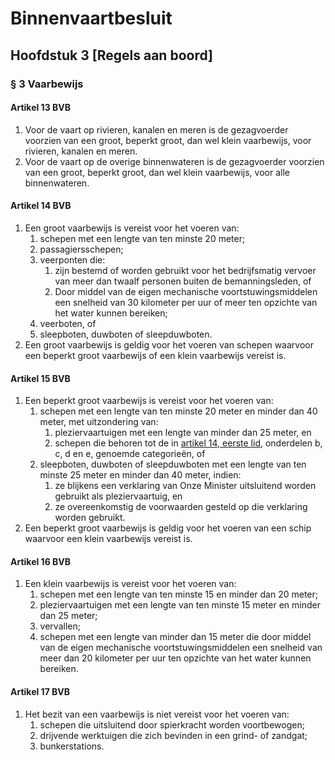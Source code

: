 # Binnenvaartbesluit

## Hoofdstuk 3 [Regels aan boord]

### § 3 Vaarbewijs

#### Artikel 13 BVB

1. Voor de vaart op rivieren, kanalen en meren is de gezagvoerder voorzien van een groot, beperkt groot, dan wel klein vaarbewijs, voor rivieren, kanalen en meren.
2. Voor de vaart op de overige binnenwateren is de gezagvoerder voorzien van een groot, beperkt groot, dan wel klein vaarbewijs, voor alle binnenwateren.

#### Artikel 14 BVB

1. Een groot vaarbewijs is vereist voor het voeren van:
    1. schepen met een lengte van ten minste 20 meter;
    2. passagiersschepen;
    3. veerponten die:
        1. zijn bestemd of worden gebruikt voor het bedrijfsmatig vervoer van meer dan twaalf personen buiten de bemanningsleden, of
        2. Door middel van de eigen mechanische voortstuwingsmiddelen een snelheid van 30 kilometer per uur of meer ten opzichte van het water kunnen bereiken;
    4. veerboten, of
    5. sleepboten, duwboten of sleepduwboten.
2. Een groot vaarbewijs is geldig voor het voeren van schepen waarvoor een beperkt groot vaarbewijs of een klein vaarbewijs vereist is.

#### Artikel 15 BVB

1. Een beperkt groot vaarbewijs is vereist voor het voeren van:
    1. schepen met een lengte van ten minste 20 meter en minder dan 40 meter, met uitzondering van:
        1. pleziervaartuigen met een lengte van minder dan 25 meter, en
        2. schepen die behoren tot de in [artikel 14, eerste lid](#artikel-14-bvb), onderdelen b, c, d en e, genoemde categorieën, of
    2. sleepboten, duwboten of sleepduwboten met een lengte van ten minste 25 meter en minder dan 40 meter, indien:
        1. ze blijkens een verklaring van Onze Minister uitsluitend worden gebruikt als pleziervaartuig, en
        2. ze overeenkomstig de voorwaarden gesteld op die verklaring worden gebruikt.
2. Een beperkt groot vaarbewijs is geldig voor het voeren van een schip waarvoor een klein vaarbewijs vereist is.

#### Artikel 16 BVB

1. Een klein vaarbewijs is vereist voor het voeren van:
    1. schepen met een lengte van ten minste 15 en minder dan 20 meter;
    2. pleziervaartuigen met een lengte van ten minste 15 meter en minder dan 25 meter;
    3. vervallen;
    4. schepen met een lengte van minder dan 15 meter die door middel van de eigen mechanische voortstuwingsmiddelen een snelheid van meer dan 20 kilometer per uur ten opzichte van het water kunnen bereiken.

#### Artikel 17 BVB

1. Het bezit van een vaarbewijs is niet vereist voor het voeren van:
    1. schepen die uitsluitend door spierkracht worden voortbewogen;
    2. drijvende werktuigen die zich bevinden in een grind- of zandgat;
    3. bunkerstations.
